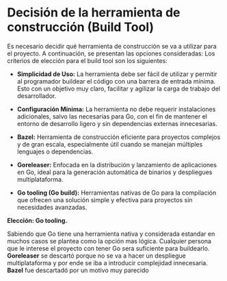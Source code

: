 # Decisión de la herramienta de construcción (Build Tool)

Es necesario decidir qué herramienta de construcción se va a utilizar para el proyecto. A continuación, se presentan las opciones consideradas:
Los criterios de elección para el build tool son los siguientes:

- **Simplicidad de Uso:** La herramienta debe ser fácil de utilizar y permitir al programador buildear el código con una barrera de entrada mínima. Esto con un objetivo muy claro, facilitar y agilizar la carga de trabajo del desarrollador. 

- **Configuración Mínima:** La herramienta no debe requerir instalaciones adicionales, salvo las necesarias para Go, con el fin de mantener el entorno de desarrollo ligero y sin dependencias externas innecesarias.


- **Bazel:** Herramienta de construcción eficiente para proyectos complejos y de gran escala, especialmente útil cuando se manejan múltiples lenguajes o dependencias.

- **Goreleaser:** Enfocada en la distribución y lanzamiento de aplicaciones en Go, ideal para la generación automática de binarios y despliegues multiplataforma.

- **Go tooling (Go build):** Herramientas nativas de Go para la compilación que ofrecen una solución simple y efectiva para proyectos sin necesidades avanzadas.


**Elección: Go tooling.**

Sabiendo que Go tiene una herramienta nativa y considerada estandar en muchos casos se plantea como la opción mas lógica. Cualquier persona que le interese 
el proyecto con tener Go sera suficiente para buildearlo. **Goreleaser** se descartó porque no se va a hacer un despliegue multiplataforma y por ende se iba a 
introducir complejidad innecesaria. **Bazel** fue descartadó por un motivo muy parecido